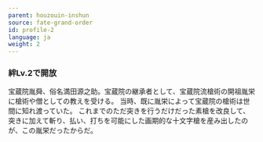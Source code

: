 ```yaml
---
parent: houzouin-inshun
source: fate-grand-order
id: profile-2
language: ja
weight: 2
---
```


### 絆Lv.2で開放

宝蔵院胤舜、俗名満田源之助。宝蔵院の継承者として、宝蔵院流槍術の開祖胤栄に槍術や僧としての教えを受ける。
当時、既に胤栄によって宝蔵院の槍術は世間に知れ渡っていた。
これまでのただ突きを行うだけだった素槍を改良して、突きに加えて斬り、払い、打ちを可能にした画期的な十文字槍を産み出したのが、この胤栄だったからだ。
